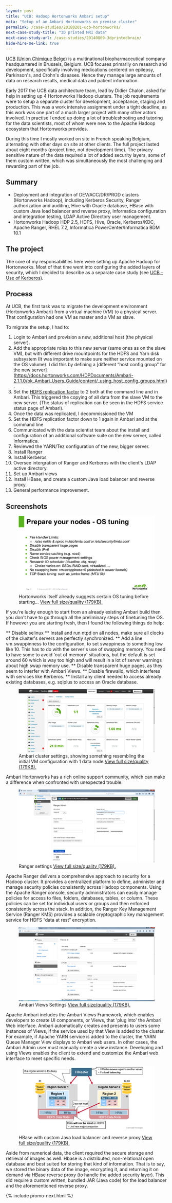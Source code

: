 ```yaml
---
layout: post
title: "UCB: Hadoop Hortonworks Ambari setup"
meta: "Setup of an Ambari Hortonworks on premise cluster"
permalink: /case-studies/20180201-ucb-hortonworks/
next-case-study-title: "3D printed MRI data"
next-case-study-url: /case-studies/20140809-3dprintedbrain/
hide-hire-me-link: true
---
```


[UCB (Union Chimique Belge)](http://www.ucb.com) is a multinational biopharmaceutical company headquartered in Brussels, Belgium. UCB focuses primarily on research and development, specifically involving medications centered on epilepsy, Parkinson's, and Crohn's diseases. Hence they manage large amounts of data on research results, medical data and patient information.

Early 2017 the UCB data architecture team, lead by Didier Chalon, asked for help in setting up 4 Hortonworks Hadoop clusters. The job requirements were to setup a separate cluster for development, acceptance, staging and production. This was a work intensive assignment under a tight deadline, as this work was one part of a much larger project with many other actors involved.
In practise I ended up doing a lot of troubleshooting and tutoring for the data scientists, most of whom were new to the Apache Hadoop ecosystem that Hortonworks provides. 

During this time I mostly worked on site in French speaking Belgium, alternating with other days on site at other clients. The full project lasted about eight months (project time, not development time). The privacy sensitive nature of the data required a lot of added security layers, some of them custom written, which was simultaneously the most challenging and rewarding part of the job.

## Summary

* Deployment and integration of DEV/ACC/DR/PROD clusters (Hortonworks Hadoop), including Kerberos Security, Ranger authorization and auditing, Hive with Oracle database, HBase with custom Java load balancer and reverse proxy, Informatica configuration and integration testing, LDAP Active Directory user management.
* Hortonworks Hadoop HDP 2.5, HDFS, Hive, Oracle, Kerberos/KDC, Apache Ranger, RHEL 7.2, Informatica PowerCenter/Informatica BDM 10.1

## The project

The core of my responsabilities here were setting up Apache Hadoop for Hortonworks. Most of that time went into configuring the added layers of security, which I decided to describe as a separate case study (see [UCB - Use of Kerberos](/case-studies/20180201-ucb-kerberos/)).

## Process

At UCB, the first task was to migrate the development environment (Hortonworks Ambari) from a virtual machine (VM) to a physical server. That configuration had one VM as master and a VM as slave. 

To migrate the setup, I had to:
1. Login to Ambari and provision a new, additional host (the physical server).
2. Add the appropriate roles to this new server (same ones as on the slave VM), but with different drive mountpoints for the HDFS and Yarn disk subsystem (It was important to make sure neither service mounted on the OS volume). I did this by defining a [different “host config group” for the new server] (https://docs.hortonworks.com/HDPDocuments/Ambari-2.1.1.0/bk_Ambari_Users_Guide/content/_using_host_config_groups.html).
3. Set the [HDFS replication factor](http://stackoverflow.com/questions/30558217/to-change-replication-factor-of-a-directory-in-hadoop) to 2 both at the command line and in Ambari. This triggered the copying of all data from the slave VM to the new server. (The status of replication can be seen in the HDFS service status page of Ambari).
5. Once the data was replicated, I decommissioned the VM
6. Set the HDFS replication factor down to 1 again in Ambari and at the command line
7. Communicated with the data scientist team about the install and configuration of an additional software suite on the new server, called Informatica.
8. Reviewed the YARN/Tez configuration of the new, bigger server.
9. Install Ranger
10. Install Kerberos
11. Oversee intergration of Ranger and Kerberos with the client's LDAP active directory.
12. Set up Ambari views
13. Install HBase, and create a custom Java load balancer and reverse proxy.
14. General performance improvement.

## Screenshots

<figure>
  <img src="/case-studies/20180201-ucb-hortonworks/preliminaries.png" alt="">
  <figcaption>Hortonworks itself already suggests certain OS tuning before starting... <a href="/case-studies/20180201-ucb-hortonworks/preliminaries.png">View full size/quality (179KB).</a></figcaption>
</figure>
If you're lucky enough to start from an already existing Ambari build then you don't have to go through all the preliminary steps of finetuning the OS. If however you are starting fresh, then I found the following things do help:

** Disable selinux
** Install and run ntpd on all nodes, make sure all clocks of the cluster's servers are perfectly synchronized.
** Add a line vm.swappinness to the configuration, to set swappiness to something low like 10. This has to do with the server's use of swapping memory. You need to have some to avoid 'out of memory' situations, but the default is set around 60 which is way too high and will result in a lot of server warnings about high swap memory use.
** Disable transparent huge pages, as they seem to interfer with Ambari Views.
** Disable firewalld, which interferes with services like Kerberos.
** Install any client needed to access already existing databases, e.g. sqlplus to access an Oracle database.

<figure>
  <img src="/case-studies/20180201-ucb-hortonworks/ambari.png" alt="">
  <figcaption>Ambari cluster settings, showing something resembling the initial VM configuration with 1 data node <a href="/case-studies/20180201-ucb-hortonworks/ambari.png">View full size/quality (179KB).</a></figcaption>
</figure>

Ambari Hortonworks has a rich online support community, which can make a difference when confronted with unexpected trouble.

<figure>
  <img src="/case-studies/20180201-ucb-hortonworks/ranger.png" alt="">
  <figcaption>Ranger settings <a href="/case-studies/20180201-ucb-hortonworks/ranger.png">View full size/quality (179KB).</a></figcaption>
</figure>

Apache Ranger delivers a comprehensive approach to security for a Hadoop cluster. It provides a centralized platform to define, administer and manage security policies consistently across Hadoop components. Using the Apache Ranger console, security administrators can easily manage policies for access to files, folders, databases, tables, or column. These policies can be set for individual users or groups and then enforced consistently across the stack.
In addition, the Ranger Key Management Service (Ranger KMS) provides a scalable cryptographic key management service for HDFS “data at rest” encryption.

<figure>
  <img src="/case-studies/20180201-ucb-hortonworks/views.png" alt="">
  <figcaption>Ambari Views Settings <a href="/case-studies/20180201-ucb-hortonworks/views.png">View full size/quality (179KB).</a></figcaption>
</figure>

Apache Ambari includes the Ambari Views Framework, which enables developers to create UI components, or Views, that 'plug into' the Ambari Web interface. Ambari automatically creates and presents to users some instances of Views, if the service used by that View is added to the cluster. For example, if Apache YARN service is added to the cluster, the YARN Queue Manager View displays to Ambari web users. In other cases, the Ambari Admin user must manually create a view instance. Developing and using Views enables the client to extend and customize the Ambari web interface to meet specific needs.

<figure>
  <img src="/case-studies/20180201-ucb-hortonworks/hbasecustom.png" alt="">
  <figcaption>HBase with custom Java load balancer and reverse proxy <a href="/case-studies/20180201-ucb-hortonworks/hbasecustom.png">View full size/quality (179KB).</a></figcaption>
</figure>

Aside from numerical data, the client required the secure storage and retrieval of images as well. Hbase is a distributed, non-relational open database and best suited for storing that kind of information. That is to say, we stored the binary data of the image, encrypting it, and returning it on demand via HBase reverse proxy (to handle the added security layer). This did require a custom written, bundled JAR (Java code) for the load balancer and the aforementioned reverse proxy.

{% include promo-next.html %}